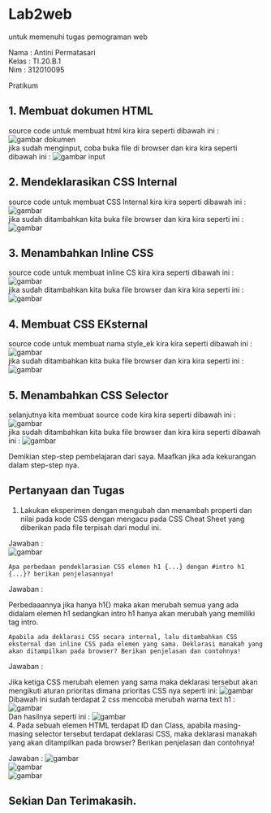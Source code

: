 # Lab2web
untuk memenuhi tugas pemograman web

Nama    : Antini Permatasari<br>
Kelas   : TI.20.B.1<br>
Nim     : 312010095<br>

Pratikum<br>
## 1. Membuat dokumen HTML
source code untuk membuat html kira kira seperti dibawah ini :
![gambar dokumen](Gambar/gambar%20ke%201.PNG)<br>
jika sudah menginput, coba buka file di browser dan kira kira seperti dibawah ini :
![gambar input](Gambar/gambar%201a.PNG)<br>
## 2. Mendeklarasikan CSS Internal
source code untuk membuat CSS Internal kira kira seperti dibawah ini :
![gambar](Gambar/gambar%20ke%202.PNG)<br>
jika sudah ditambahkan kita buka file browser dan kira kira seperti ini :
![gambar](gambar/gambar%202a.PNG)<br>
## 3. Menambahkan Inline CSS
source code untuk membuat inline CS kira kira seperti dibawah ini :
![gambar](Gambar/gambar%20ke%205.PNG)<br>
jika sudah ditambahkan kita buka file browser dan kira kira seperti ini :
![gambar](Gambar/gambar%203a.PNG)<br>
## 4. Membuat CSS EKsternal
source code untuk membuat nama style_ek kira kira seperti dibawah ini :
![gambar](Gambar/gambar%20ke%204.PNG)<br>
jika sudah ditambahkan kita buka file browser dan kira kira seperti ini :
![gambar](Gambar/Gambar%204a.PNG)<br>
## 5. Menambahkan CSS Selector
selanjutnya kita membuat source code kira kira seperti dibawah ini :
![gambar](Gambar/gambar%20ke%204.PNG)<br>
jika sudah ditambahkan kita buka file browser dan kira kira seperti dibawah ini :
![gambar](Gambar/gambar%20ke%206.PNG)<br>

Demikian step-step pembelajaran dari saya.
Maafkan jika ada kekurangan dalam step-step nya.<br>


## Pertanyaan dan Tugas<br>
1. Lakukan eksperimen dengan mengubah dan menambah properti dan nilai pada kode CSS dengan mengacu pada CSS Cheat Sheet yang diberikan pada file terpisah dari modul ini.<br>

Jawaban : <br>
![gambar](Gambar/Gambar%20ke%208.PNG)<br>

    Apa perbedaan pendeklarasian CSS elemen h1 {...} dengan #intro h1 {...}? berikan penjelasannya!

Jawaban :

Perbedaaannya jika hanya h1{} maka akan merubah semua yang ada didalam elemen h1 sedangkan intro h1 hanya akan merubah yang memiliki tag intro.

    Apabila ada deklarasi CSS secara internal, lalu ditambahkan CSS eksternal dan inline CSS pada elemen yang sama. Deklarasi manakah yang akan ditampilkan pada browser? Berikan penjelasan dan contohnya!

Jawaban :

Jika ketiga CSS merubah elemen yang sama maka deklarasi tersebut akan mengikuti aturan prioritas dimana prioritas CSS nya seperti ini:
![gambar](Gambar/Gambar9.PNG)<br>
Dibawah ini sudah terdapat 2 css mencoba merubah warna text h1 :
![gambar](Gambar/gambar%20ke%207.PNG)<br>
Dan hasilnya seperti ini : 
![gambar](Gambar/Gambar%20ke%209.PNG)<br>
4. 
    Pada sebuah elemen HTML terdapat ID dan Class, apabila masing-masing selector tersebut terdapat deklarasi CSS, maka deklarasi manakah yang akan ditampilkan pada browser? Berikan penjelasan dan contohnya! 

Jawaban :
![gambar](Gambar/gambar%20ke%207.PNG)<br>
![gambar](Gambar/Gambar%20ke%2010.PNG)<br>
![gambar](Gambar/Gambar%20ke%209.PNG)<br>

## Sekian Dan Terimakasih.
